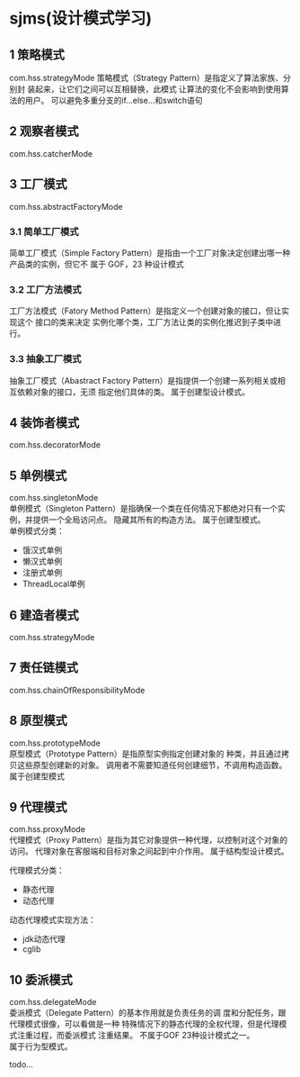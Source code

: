 # sjms(设计模式学习)
## 1 策略模式
com.hss.strategyMode
策略模式（Strategy Pattern）是指定义了算法家族、分别封 装起来，让它们之间可以互相替换，此模式
让算法的变化不会影响到使用算法的用户。 
可以避免多重分支的if...else...和switch语句  

## 2 观察者模式
com.hss.catcherMode

## 3 工厂模式
com.hss.abstractFactoryMode

### 3.1 简单工厂模式
简单工厂模式（Simple Factory Pattern）是指由一个工厂对象决定创建出哪一种产品类的实例，但它不
属于 GOF，23 种设计模式

### 3.2 工厂方法模式
工厂方法模式（Fatory Method Pattern）是指定义一个创建对象的接口，但让实现这个 接口的类来决定
实例化哪个类，工厂方法让类的实例化推迟到子类中进行。

### 3.3 抽象工厂模式
抽象工厂模式（Abastract Factory Pattern）是指提供一个创建一系列相关或相互依赖对象的接口，无须
指定他们具体的类。
属于创建型设计模式。

## 4 装饰者模式
com.hss.decoratorMode

## 5 单例模式
com.hss.singletonMode  
单例模式（Singleton Pattern）是指确保一个类在任何情况下都绝对只有一个实例，并提供一个全局访问点。 
隐藏其所有的构造方法。
属于创建型模式。  
单例模式分类：
* 饿汉式单例
* 懒汉式单例 
* 注册式单例
* ThreadLocal单例

## 6 建造者模式
com.hss.strategyMode

## 7 责任链模式
com.hss.chainOfResponsibilityMode

## 8 原型模式
com.hss.prototypeMode  
原型模式（Prototype Pattern）是指原型实例指定创建对象的 种类，并且通过拷贝这些原型创建新的对象。 
调用者不需要知道任何创建细节，不调用构造函数。 
属于创建型模式  

## 9 代理模式
com.hss.proxyMode  
代理模式（Proxy Pattern）是指为其它对象提供一种代理，以控制对这个对象的访问。
代理对象在客服端和目标对象之间起到中介作用。
属于结构型设计模式。

代理模式分类：
* 静态代理
* 动态代理  

动态代理模式实现方法：
* jdk动态代理
* cglib

## 10 委派模式
com.hss.delegateMode  
委派模式（Delegate Pattern）的基本作用就是负责任务的调 度和分配任务，跟代理模式很像，可以看做是一种
特殊情况下的静态代理的全权代理，但是代理模式注重过程，而委派模式 注重结果。 
不属于GOF 23种设计模式之一。   
属于行为型模式。  

todo...